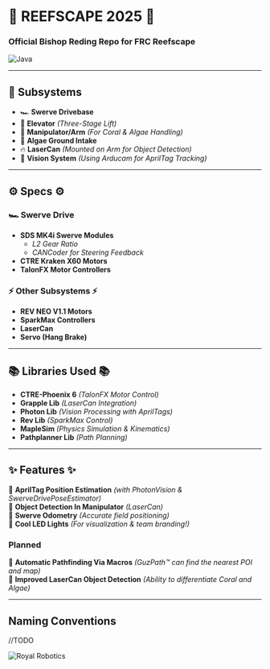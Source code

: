 # 🌊 REEFSCAPE 2025 🌊
### Official Bishop Reding Repo for FRC Reefscape
![Java](https://img.shields.io/badge/Made%20with-Java-blue.svg)

---

## 🔧 **Subsystems**
- 🏎️ **Swerve Drivebase**  
- 📏 **Elevator** *(Three-Stage Lift)*  
- 🪸 **Manipulator/Arm** *(For Coral & Algae Handling)*  
- 🌱 **Algae Ground Intake**  
- 🔥 **LaserCan** *(Mounted on Arm for Object Detection)*  
- 🎯 **Vision System** *(Using Arducam for AprilTag Tracking)*  

---

## ⚙️ **Specs** ⚙️
### 🏎 **Swerve Drive**
- **SDS MK4i Swerve Modules**
    - *L2 Gear Ratio*
    - *CANCoder for Steering Feedback*
- **CTRE Kraken X60 Motors**
- **TalonFX Motor Controllers**

### ⚡ **Other Subsystems** ⚡
- **REV NEO V1.1 Motors**
- **SparkMax Controllers**
- **LaserCan**
- **Servo (Hang Brake)**

---

## 📚 **Libraries Used** 📚
- **CTRE-Phoenix 6** *(TalonFX Motor Control)*  
- **Grapple Lib** *(LaserCan Integration)*  
- **Photon Lib** *(Vision Processing with AprilTags)*  
- **Rev Lib** *(SparkMax Control)*  
- **MapleSim** *(Physics Simulation & Kinematics)*  
- **Pathplanner Lib** *(Path Planning)*  

---

## ✨ **Features** ✨
🔹 **AprilTag Position Estimation** *(with PhotonVision & SwerveDrivePoseEstimator)*  
🔹 **Object Detection In Manipulator** *(LaserCan)*  
🔹 **Swerve Odometry** *(Accurate field positioning)*  
🔹 **Cool LED Lights** *(For visualization & team branding!)* 

### **Planned**
🔹 **Automatic Pathfinding Via Macros** *(GuzPath™ can find the nearest POI and map)*  
🔹 **Improved LaserCan Object Detection** *(Ability to differentiate Coral and Algae)*  

---

## Naming Conventions
//TODO

![Royal Robotics](https://avatars.githubusercontent.com/u/160664591?s=200&v=4)
